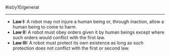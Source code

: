 #ist/y10/general 

---

- **Law I:** A robot may not injure a human being or, through inaction, allow a human being to come to harm.
- **Law II:** A robot must obey orders given it by human beings except where such orders would conflict with the first law.
- **Law III:** A robot must protect its own existence as long as such protection does not conflict with the first or second law.